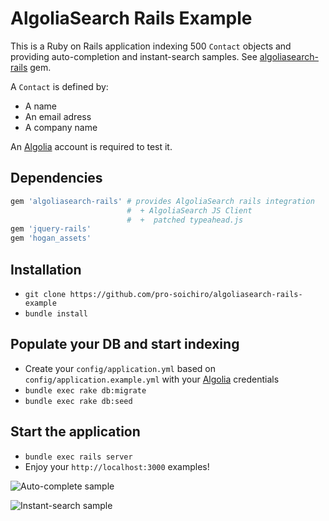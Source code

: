 AlgoliaSearch Rails Example
============================

This is a Ruby on Rails application indexing 500 ```Contact``` objects and providing auto-completion and instant-search samples. See [algoliasearch-rails](http://github.com/algolia/algoliasearch-rails) gem.

A ```Contact``` is defined by:

* A name
* An email adress
* A company name

An [Algolia](http://www.algolia.com) account is required to test it.

Dependencies
------------

```ruby
gem 'algoliasearch-rails' # provides AlgoliaSearch rails integration
                          #  + AlgoliaSearch JS Client
                          #  +  patched typeahead.js
gem 'jquery-rails'
gem 'hogan_assets'
```

Installation
--------------

* ```git clone https://github.com/pro-soichiro/algoliasearch-rails-example```
*  ```bundle install```

Populate your DB and start indexing
--------------------------------------
*  Create your ```config/application.yml``` based on ```config/application.example.yml``` with your [Algolia](http://www.algolia.com) credentials
*  ```bundle exec rake db:migrate```
*  ```bundle exec rake db:seed```

Start the application
---------------------
*  ```bundle exec rails server```
*  Enjoy your ```http://localhost:3000``` examples!


![Auto-complete sample](auto-complete.png)

![Instant-search sample](instant-search.png)
